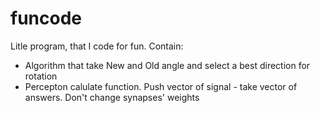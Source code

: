 funcode
=======

Litle program, that I code for fun. Contain:
- Algorithm that take New and Old angle and select a best direction for rotation
- Percepton calulate function. Push vector of signal - take vector of answers. Don't change synapses' weights
